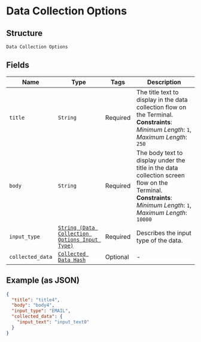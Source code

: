
# Data Collection Options

## Structure

`Data Collection Options`

## Fields

| Name | Type | Tags | Description |
|  --- | --- | --- | --- |
| `title` | `String` | Required | The title text to display in the data collection flow on the Terminal.<br>**Constraints**: *Minimum Length*: `1`, *Maximum Length*: `250` |
| `body` | `String` | Required | The body text to display under the title in the data collection screen flow on the<br>Terminal.<br>**Constraints**: *Minimum Length*: `1`, *Maximum Length*: `10000` |
| `input_type` | [`String (Data Collection Options Input Type)`](../../doc/models/data-collection-options-input-type.md) | Required | Describes the input type of the data. |
| `collected_data` | [`Collected Data Hash`](../../doc/models/collected-data.md) | Optional | - |

## Example (as JSON)

```json
{
  "title": "title4",
  "body": "body4",
  "input_type": "EMAIL",
  "collected_data": {
    "input_text": "input_text0"
  }
}
```


